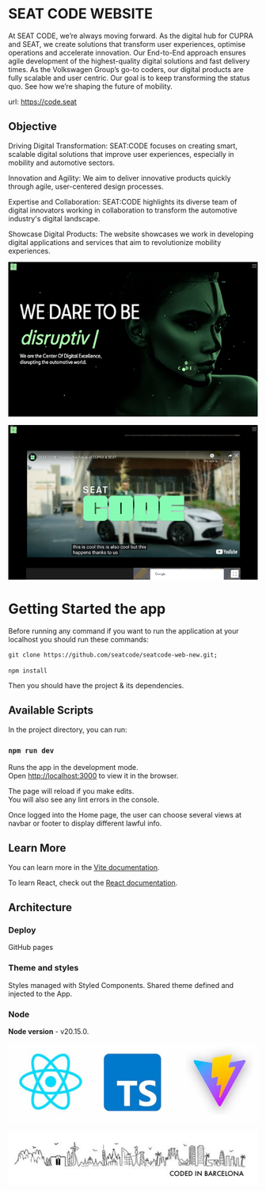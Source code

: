 # SEAT CODE WEBSITE
At SEAT CODE, we’re always moving forward. As the digital hub for CUPRA and SEAT, we create solutions that transform user experiences, optimise operations and accelerate innovation. Our End-to-End approach ensures agile development of the highest-quality digital solutions and fast delivery times. As the Volkswagen Group’s go-to coders, our digital products are fully scalable and user centric. Our goal is to keep transforming the status quo. See how we’re shaping the future of mobility.

url: https://code.seat

## Objective
Driving Digital Transformation: SEAT:CODE focuses on creating smart, scalable digital solutions that improve user experiences, especially in mobility and automotive sectors.

Innovation and Agility: We aim to deliver innovative products quickly through agile, user-centered design processes.

Expertise and Collaboration: SEAT:CODE highlights its diverse team of digital innovators working in collaboration to transform the automotive industry's digital landscape.

Showcase Digital Products: The website showcases we work in developing digital applications and services that aim to revolutionize mobility experiences.

![coded](home.png "Home")

![coded](weareseatcode.png "We are SC")

# Getting Started the app

Before running any command if you want to run the application at your localhost you should run these commands:
```
git clone https://github.com/seatcode/seatcode-web-new.git;

npm install
```
Then you should have the project & its dependencies.

## Available Scripts

In the project directory, you can run:

### `npm run dev`

Runs the app in the development mode.\
Open [http://localhost:3000](http://localhost:3000) to view it in the browser.

The page will reload if you make edits.\
You will also see any lint errors in the console.

Once logged into the Home page, the user can choose several views at navbar or footer to display different lawful info.

## Learn More

You can learn more in the [Vite documentation](https://vite.dev/guide/).

To learn React, check out the [React documentation](https://reactjs.org/).

## Architecture

### **Deploy**

GitHub pages

### **Theme and styles**
Styles managed with Styled Components. 
Shared theme defined and injected to the App.

### **Node**
**Node version** -  v20.15.0.

![coded](technologies.jpg "Technologies")

![coded](codedinbcn.png "Coded in Barcelona")